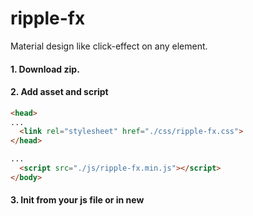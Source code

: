 # ripple-fx

Material design like click-effect on any element.

#### 1. Download zip.
#### 2. Add asset and script

```html
<head>
...
  <link rel="stylesheet" href="./css/ripple-fx.css">
</head>
```
```html
...
  <script src="./js/ripple-fx.min.js"></script>
</body>
```
#### 3. Init from your js file or in new <script> tag:

```js
// new Ripple('jquery-like-selector', 'color');
let btn = new Ripple('.some-class', '#999'),
```

##### Methods: 
```js
btn.color // returns current color of wave
```
```js
btn.color = 'color' // sets new color of wave
```
Example:
```js
if(error){
  btn.color = 'red'
}
```
